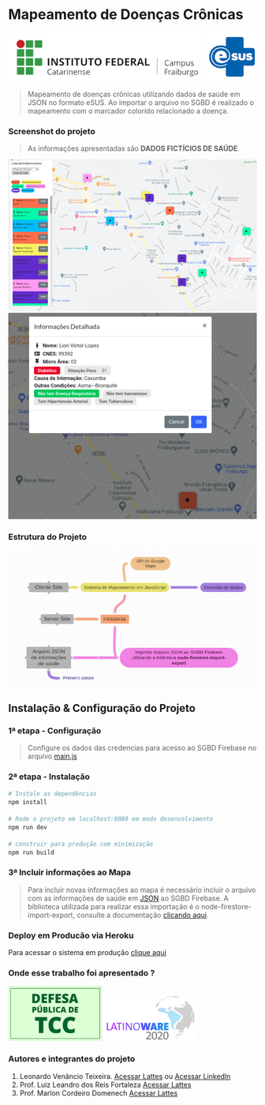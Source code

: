 # Mapeamento de Doenças Crônicas
![](src/assets/img/Logo_IFC.png) ![](src/assets/img/esusP.png) 
> Mapeamento de doenças crônicas utilizando dados de saúde em JSON no formato eSUS. Ao importar o arquivo no SGBD é realizado o mapeamento com o marcador colorido relacionado a doença. 
### Screenshot do projeto
> As informações apresentadas são **DADOS FICTÍCIOS DE SAÚDE**.

![](src/assets/img/mapeamento.png)![](src/assets/img/modalInfo.png) 
### Estrutura do Projeto
![](src/assets/img/base_sistema.png)


## Instalação & Configuração do Projeto

### 1ª etapa - Configuração
> Configure os dados das credencias para acesso ao SGBD Firebase no arquivo [main.js](src/main.js)


### 2ª etapa - Instalação

``` bash
# Instale as dependências
npm install

# Rode o projeto em localhost:8080 em modo desenvolvimento
npm run dev

# construir para produção com minimização
npm run build

```
### 3ª Incluir informações ao Mapa
> Para incluir novas informações ao mapa é necessário incluir o arquivo com as informações de saúde em [JSON](src/assets/dadosSaude/98693.json) ao SGBD Firebase. A biblioteca utilizada para realizar essa importação é o node-firestore-import-export, consulte a documentação [clicando aqui](https://www.npmjs.com/package/node-firestore-import-export). 

### Deploy em Producão via Heroku
Para acessar o sistema em produção [clique aqui](https://mapeamento-doencas.herokuapp.com/)

### Onde esse trabalho foi apresentado ?
![](src/assets/img/tcc.png) ![](src/assets/img/latinoWare.png) 

### Autores e integrantes do projeto
1. Leonardo Venâncio Teixeira. [Acessar Lattes](http://lattes.cnpq.br/0437092313796879) ou [Acessar Linkedln](https://www.linkedin.com/in/leonardo-teixeira-110130105/)
2. Prof. Luiz Leandro dos Reis Fortaleza [Acessar Lattes](http://lattes.cnpq.br/0374659622170312)
3. Prof. Marlon Cordeiro Domenech [Acessar Lattes](http://lattes.cnpq.br/8493837577432710)